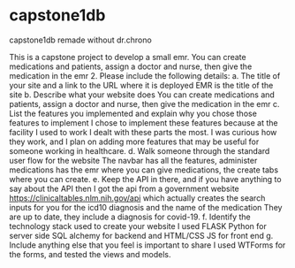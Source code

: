 # capstone1db
capstone1db remade without dr.chrono

This is a capstone project to develop a small emr. You can create medications and patients, assign a doctor and nurse, 
then give the medication in the emr
2. Please include the following details:
  a. The title of your site and a link to the URL where it is deployed
      EMR is the title of the site
  b. Describe what your website does
       You can create medications and patients, assign a doctor and nurse, 
then give the medication in the emr
c. List the features you implemented and explain why you chose those
features to implement
  I chose to implement these features because at the facility I used to work I dealt with these parts the most.
  I was curious how they work, and I plan on adding more features that may be useful for someone working in healthcare.
d. Walk someone through the standard user flow for the website
  The navbar has all the features, administer medications has the emr where you can give medications,
  the create tabs where you can create.
e. Keep the API in there, and if you have anything to say about the API then
  I got the api from a government website https://clinicaltables.nlm.nih.gov/api
  which actually creates the search inputs for you for the icd10 diagnosis and the name of the medication
  They are up to date, they include a diagnosis for covid-19.
f. Identify the technology stack used to create your website
  I used FLASK Python for server side SQL alchemy for backend and HTML/CSS JS for front end
g. Include anything else that you feel is important to share
  I used WTForms for the forms, and tested the views and models. 
